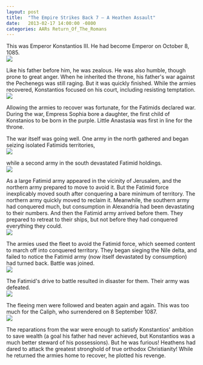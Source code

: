 ```yaml
---
layout: post
title:  "The Empire Strikes Back 7 – A Heathen Assault"
date:   2013-02-17 14:00:00 -0800
categories: AARs Return_Of_The_Romans
---
```

This was Emperor Konstantios III. He had become Emperor on October 8, 1085.  
![](/assets/tesb_images/7-1.png)

Like his father before him, he was zealous. He was also humble, though prone to great anger. When he inherited the throne, his father's war against the Pechenegs was still raging. But it was quickly finished. While the armies recovered, Konstantios focused on his court, including resisting temptation.  
![](/assets/tesb_images/7-2.png)

Allowing the armies to recover was fortunate, for the Fatimids declared war. During the war, Empress Sophia bore a daughter, the first child of Konstanios to be born in the purple. Little Anastasia was first in line for the throne.

The war itself was going well. One army in the north gathered and began seizing isolated Fatimids territories,  
![](/assets/tesb_images/7-3.png)

while a second army in the south devastated Fatimid holdings.  
![](/assets/tesb_images/7-4.png)

As a large Fatimid army appeared in the vicinity of Jerusalem, and the northern army prepared to move to avoid it. But the Fatimid force inexplicably moved south after conquering a bare minimum of territory. The northern army quickly moved to reclaim it. Meanwhile, the southern army had conquered much, but consumption in Alexandria had been devastating to their numbers. And then the Fatimid army arrived before them. They prepared to retreat to their ships, but not before they had conquered everything they could.  
![](/assets/tesb_images/7-5.png)

The armies used the fleet to avoid the Fatimid force, which seemed content to march off into conquered territory. They began sieging the Nile delta, and failed to notice the Fatimid army (now itself devastated by consumption) had turned back. Battle was joined.  
![](/assets/tesb_images/7-6.png)

The Fatimid's drive to battle resulted in disaster for them. Their army was defeated.  
![](/assets/tesb_images/7-7.png)

The fleeing men were followed and beaten again and again. This was too much for the Caliph, who surrendered on 8 September 1087.  
![](/assets/tesb_images/7-8.png)

The reparations from the war were enough to satisfy Konstantios' ambition to save wealth (a goal his father had never achieved, but Konstantios was a much better steward of his possessions). But he was furious! Heathens had dared to attack the greatest stronghold of true orthodox Christianity! While he returned the armies home to recover, he plotted his revenge.